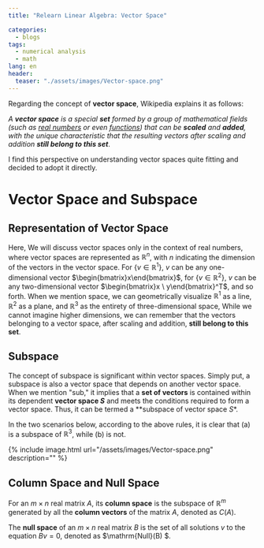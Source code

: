 ```yaml
---
title: "Relearn Linear Algebra: Vector Space"

categories:
  - blogs
tags:
  - numerical analysis
  - math
lang: en
header: 
  teaser: "./assets/images/Vector-space.png"
---
```


Regarding the concept of **vector space**, Wikipedia explains it as follows:

 *A **vector space** is a special **set** formed by a group of mathematical fields (such as [real numbers](https://zh.wikipedia.org/wiki/實數) or even [functions](https://zh.wikipedia.org/wiki/函数)) that can be **scaled** and **added**, with the unique characteristic that the resulting vectors after scaling and addition **still belong to this set***.

I find this perspective on understanding vector spaces quite fitting and decided to adopt it directly.



# Vector Space and Subspace

## Representation of Vector Space

Here, We will discuss vector spaces only in the context of real numbers, where vector spaces are represented as $\mathbb{R}^n$, with $n$ indicating the dimension of the vectors in the vector space. For $\{v\in\mathbb{R}^1\}$, $v$ can be any one-dimensional vector $\begin{bmatrix}x\end{bmatrix}$, for $\{v\in\mathbb{R}^2\}$, $v$ can be any two-dimensional vector $\begin{bmatrix}x \ y\end{bmatrix}^T$, and so forth. When we mention space, we can geometrically visualize $\mathbb{R}^1$ as a line, $\mathbb{R}^2$ as a plane, and $\mathbb{R}^3$ as the entirety of three-dimensional space, While we cannot imagine higher dimensions, we can remember that the vectors belonging to a vector space, after scaling and addition, **still belong to this set**.

## Subspace

The concept of subspace is significant within vector spaces. Simply put, a subspace is also a vector space that depends on another vector space. When we mention "sub," it implies that a **set of vectors** is contained within its dependent **vector space $S$** and meets the conditions required to form a vector space. Thus, it can be termed a **subspace of vector space $S$*.

In the two scenarios below, according to the above rules, it is clear that (a) is a subspace of $\mathbb{R}^3$, while (b) is not.

{% include image.html url="/assets/images/Vector-space.png" description="" %}


## Column Space and Null Space

For an $m×n$ real matrix $A$, its **column space** is the subspace of $\mathbb{R}^m$ generated by all the **column vectors** of the matrix $A$, denoted as $C(A)$.

The **null space** of an  $m×n$  real matrix $B$ is the set of all solutions $v$ to the equation $Bv=0$, denoted as $\mathrm{Null}(B) $.

